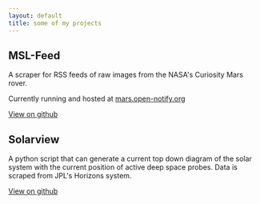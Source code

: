 ```yaml
---
layout: default
title: some of my projects
---
```


## MSL-Feed

A scraper for RSS feeds of raw images from the NASA's Curiosity Mars rover.

Currently running and hosted at [mars.open-notify.org](http://mars.open-notify.org/)

[View on github](https://github.com/natronics/MSL-Feed)

## Solarview

A python script that can generate a current top down diagram
of the solar system with the current position of active deep
space probes. Data is scraped from JPL's Horizons system.

[View on github](https://github.com/natronics/Solarview)
